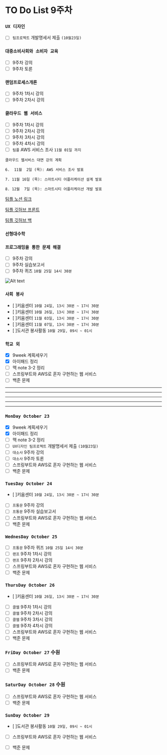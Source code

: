 # TO Do List 9주차

### `UX 디자인` 
- [ ] `팀프로젝트` 개발명세서 제출 `(10월23일)`

### `대중소비사회와 소비자 교육`
- [ ] 9주차 강의
- [ ] 9주차 토론

### `랜덤프로세스개론`
- [ ] 9주차 1차시 강의
- [ ] 9주차 2차시 강의

### `클라우드 웹 서비스`
- [ ] 9주차 1차시 강의
- [ ] 9주차 2차시 강의
- [ ] 9주차 3차시 강의
- [ ] 9주차 4차시 강의
- [ ] `팀플` AWS 서비스 조사 `11월 01일 까지`

```
클라우드 웹서비스 대면 강의 계획

6.  11월  2일 (목): AWS 서비스 조사 발표

7. 11월 16일 (목): 스마트시티 어플리케이션 설계 발표

8. 12월  7일 (목): 스마트시티 어플리케이션 개발 발표
```

[팀플 노션 링크](https://www.notion.so/Cloud-Web-Service-Team-Project-cb7f98e2e37c43fd98b7937e0d5018c5)

[팀플 깃허브 프론트](https://github.com/woo4826/Cloud-Web-Service-SNS-web)

[팀플 깃허브 백](https://github.com/woo4826/Cloud-Web-Service-SNS-server)

### `선형대수학`


### `프로그래밍을 통한 문제 해결`
- [ ] 9주차 강의
- [ ] 9주차 실습보고서
- [ ] 9주차 퀴즈 `10월 25일 14시 30분`

![Alt text](%E1%84%91%E1%85%B3%E1%84%90%E1%85%A9%E1%86%BC%E1%84%86%E1%85%AE%E1%86%AB%E1%84%80%E1%85%A1%E1%86%BC%E1%84%8B%E1%85%B4%E1%84%80%E1%85%A8%E1%84%92%E1%85%AC%E1%86%A8%E1%84%89%E1%85%A5.png)

### `사회 봉사`
- [ ]키움센터 `10월 24일, 13시 30분 ~ 17시 30분`
- [ ]키움센터 `10월 26일, 13시 30분 ~ 17시 30분`
- [ ]키움센터 `11월 03일, 13시 30분 ~ 17시 30분`
- [ ]키움센터 `11월 07일, 13시 30분 ~ 17시 30분`
- [ ]도서관 봉사활동 `10월 29일, 09시 ~ 01시`

### `학교 외`
- [x] 9week 계획세우기
- [x] 아이패드 정리
- [ ] 맥 note 3-2 정리
- [ ] 스프링부트와 AWS로 혼자 구현하는 웹 서비스
- [ ] 백준 문제

---
---
---
---
---

### `MonDay October 23` 
- [x] 9week 계획세우기
- [x] 아이패드 정리
- [ ] 맥 note 3-2 정리
- [ ] `UX디자인 팀프로젝트` 개발명세서 제출 `(10월23일)`
- [ ] `대소사` 9주차 강의 
- [ ] `대소사` 9주차 토론
- [ ] 스프링부트와 AWS로 혼자 구현하는 웹 서비스
- [ ] 백준 문제

### `TuesDay October 24`
- [ ]키움센터 `10월 24일, 13시 30분 ~ 17시 30분`
- [ ] `프통문` 9주차 강의
- [ ] `프통문` 9주차 실습보고서
- [ ] 스프링부트와 AWS로 혼자 구현하는 웹 서비스
- [ ] 백준 문제

### `WednesDay October 25` 
- [ ] `프통문` 9주차 퀴즈 `10월 25일 14시 30분` 
- [ ] `랜프` 9주차 1차시 강의
- [ ] `랜프` 9주차 2차시 강의
- [ ] 스프링부트와 AWS로 혼자 구현하는 웹 서비스
- [ ] 백준 문제

### `ThursDay October 26`
- [ ]키움센터 `10월 26일, 13시 30분 ~ 17시 30분`
- [ ] `클웹` 9주차 1차시 강의
- [ ] `클웹` 9주차 2차시 강의
- [ ] `클웹` 9주차 3차시 강의
- [ ] `클웹` 9주차 4차시 강의
- [ ] 스프링부트와 AWS로 혼자 구현하는 웹 서비스
- [ ] 백준 문제

### `FriDay October 27` 수원
- [ ] 스프링부트와 AWS로 혼자 구현하는 웹 서비스
- [ ] 백준 문제

### `SaturDay October 28` 수원
- [ ] 스프링부트와 AWS로 혼자 구현하는 웹 서비스
- [ ] 백준 문제

### `SunDay October 29` 
- [ ]도서관 봉사활동 `10월 29일, 09시 ~ 01시`
- [ ] 스프링부트와 AWS로 혼자 구현하는 웹 서비스
- [ ] 백준 문제


